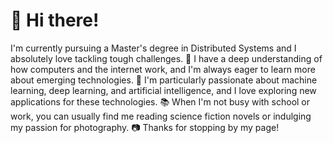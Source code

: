 # 👋 Hi there!
I'm currently pursuing a Master's degree in Distributed Systems and I absolutely love tackling tough challenges. 💪 I have a deep understanding of how computers and the internet work, and I'm always eager to learn more about emerging technologies. 🤖 I'm particularly passionate about machine learning, deep learning, and artificial intelligence, and I love exploring new applications for these technologies. 📚 When I'm not busy with school or work, you can usually find me reading science fiction novels or indulging my passion for photography. 📷 Thanks for stopping by my page!
